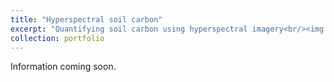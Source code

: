 ```yaml
---
title: "Hyperspectral soil carbon"
excerpt: "Quantifying soil carbon using hyperspectral imagery<br/><img src='/images/soil_carbon/soil_carbon_front.jpg'>"
collection: portfolio
---
```


Information coming soon.